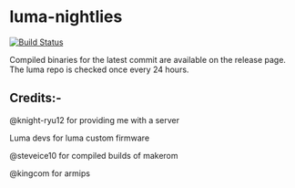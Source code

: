 # luma-nightlies

[![Build Status](https://travis-ci.org/Pirater12/luma-nightlies.svg?branch=master)](https://travis-ci.org/Pirater12/luma-nightlies)

Compiled binaries for the latest commit are available on the release page. The luma repo is checked once every 24 hours.

## Credits:-

@knight-ryu12 for providing me with a server

Luma devs for luma custom firmware

@steveice10 for compiled builds of makerom

@kingcom for armips